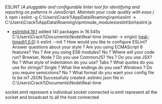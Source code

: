 ESLINT /*A pluggable and configurable linter tool for identifying and reporting on patterns in JavaScript. Maintain your code quality with ease.*/
λ npm i eslint -g
  C:\Users\Crack1\AppData\Roaming\npm\eslint -> C:\Users\Crack1\AppData\Roaming\npm\node_modules\eslint\bin\eslint.js
  + eslint@4.19.1
  added 141 packages in 16.545s
C:\Users\Crack1\Documents\Node\Real-time (master -> origin) (real-time@1.0.0)
  λ eslint --init
  ? How would you like to configure ESLint? Answer questions about your style
  ? Are you using ECMAScript 6 features? Yes
  ? Are you using ES6 modules? No
  ? Where will your code run? Browser, Node
  ? Do you use CommonJS? Yes
  ? Do you use JSX? No
  ? What style of indentation do you use? Tabs
  ? What quotes do you use for strings? Single
  ? What line endings do you use? Windows
  ? Do you require semicolons? No
  ? What format do you want your config file to be in? JSON
  Successfully created .eslintrc.json file in C:\Users\Crack1\Documents\Node\Real-time


socket.emit represent a individual socket connected
io.emit represent all the socket and broadcast to all the host connected


